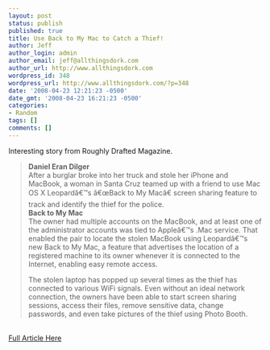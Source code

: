 ```yaml
---
layout: post
status: publish
published: true
title: Use Back to My Mac to Catch a Thief!
author: Jeff
author_login: admin
author_email: jeff@allthingsdork.com
author_url: http://www.allthingsdork.com
wordpress_id: 348
wordpress_url: http://www.allthingsdork.com/?p=348
date: '2008-04-23 12:21:23 -0500'
date_gmt: '2008-04-23 16:21:23 -0500'
categories:
- Random
tags: []
comments: []
---
```

<p>Interesting story from Roughly Drafted Magazine.</p>
<blockquote><p><strong>Daniel Eran Dilger<br />
</strong>After a burglar broke into her truck and stole her iPhone and MacBook, a woman in Santa Cruz teamed up with a friend to use Mac OS X Leopard&acirc;&euro;&trade;s &acirc;&euro;&oelig;Back to My Mac&acirc;&euro; screen sharing feature to track and identify the thief for the police.<br />
<strong>Back to My Mac<br />
</strong>The owner had multiple accounts on the MacBook, and at least one of the administrator accounts was tied to Apple&acirc;&euro;&trade;s .Mac service. That enabled the pair to locate the stolen MacBook using Leopard&acirc;&euro;&trade;s new Back to My Mac, a feature that advertises the location of a registered machine to its owner whenever it is connected to the Internet, enabling easy remote access.</p>
<p>The stolen laptop has popped up several times as the thief has connected to various WiFi signals. Even without an ideal network connection, the owners have been able to start screen sharing sessions, access their files, remove sensitive data, change passwords, and even take pictures of the thief using Photo Booth.</blockquote><br />
<a href="http://www.roughlydrafted.com/2008/04/15/using-back-to-my-mac-to-catch-a-thief/" target="_blank">Full Article Here</a></p>
